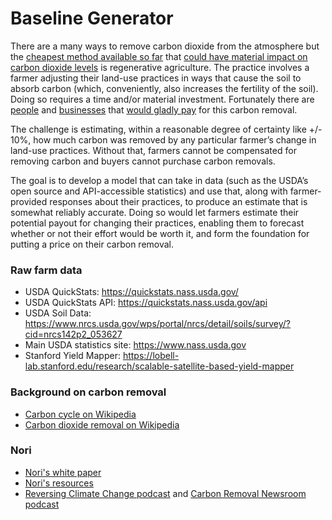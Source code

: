 # Baseline Generator

There are a many ways to remove carbon dioxide from the atmosphere but the [cheapest method available so far](https://www.sciencedirect.com/science/article/abs/pii/S1462901115000222) that [could have material impact on carbon dioxide levels](https://science.sciencemag.org/content/304/5677/1623) is regenerative agriculture. The practice involves a farmer adjusting their land-use practices in ways that cause the soil to absorb carbon (which, conveniently, also increases the fertility of the soil). Doing so requires a time and/or material investment. Fortunately there are [people](https://www.terrapass.com/) and [businesses](https://news.shopify.com/we-need-to-talk-about-carbon) that [would gladly pay](https://stripe.com/blog/negative-emissions-commitment) for this carbon removal. 

The challenge is estimating, within a reasonable degree of certainty like +/- 10%, how much carbon was removed by any particular farmer’s change in land-use practices. Without that, farmers cannot be compensated for removing carbon and buyers cannot purchase carbon removals. 

The goal is to develop a model that can take in data (such as the USDA’s open source and API-accessible statistics) and use that, along with farmer-provided responses about their practices, to produce an estimate that is somewhat reliably accurate. Doing so would let farmers estimate their potential payout for changing their practices, enabling them to forecast whether or not their effort would be worth it, and form the foundation for putting a price on their carbon removal. 

### Raw farm data
- USDA QuickStats: https://quickstats.nass.usda.gov/
- USDA QuickStats API: https://quickstats.nass.usda.gov/api
- USDA Soil Data: https://www.nrcs.usda.gov/wps/portal/nrcs/detail/soils/survey/?cid=nrcs142p2_053627 
- Main USDA statistics site: https://www.nass.usda.gov
- Stanford Yield Mapper: https://lobell-lab.stanford.edu/research/scalable-satellite-based-yield-mapper

### Background on carbon removal
- [Carbon cycle on Wikipedia](https://en.wikipedia.org/wiki/Carbon_cycle) 
- [Carbon dioxide removal on Wikipedia](https://en.wikipedia.org/wiki/Carbon_dioxide_removal)

### Nori 
- [Nori's white paper](Nori.com/white-paper)
- [Nori's resources](Nori.com/resources)
- [Reversing Climate Change podcast](https://nori.com/podcasts/reversing-climate-change) and [Carbon Removal Newsroom podcast](https://nori.com/podcasts/carbon-removal-newsroom) 
